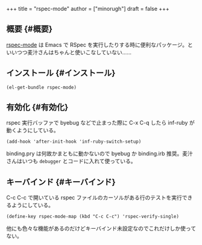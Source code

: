 +++
title = "rspec-mode"
author = ["minorugh"]
draft = false
+++

## 概要 {#概要}

[rspec-mode](https://github.com/pezra/rspec-mode) は Emacs で RSpec を実行したりする時に便利なパッケージ。といいつつ麦汁さんはちゃんと使いこなしていない……


## インストール {#インストール}

```emacs-lisp
(el-get-bundle rspec-mode)
```


## 有効化 {#有効化}

rspec 実行バッファで byebug などで止まった際に C-x C-q したら inf-ruby が動くようにしている。

```emacs-lisp
(add-hook 'after-init-hook 'inf-ruby-switch-setup)
```

binding.pry は何故かまともに動かないので byebug か binding.irb 推奨。麦汁さんはいつも `debugger` とコードに入れて使っている。


## キーバインド {#キーバインド}

C-c C-c で開いている rspec ファイルのカーソルがある行のテストを実行できるようにしている。

```emacs-lisp
(define-key rspec-mode-map (kbd "C-c C-c") 'rspec-verify-single)
```

他にも色々な機能があるのだけどキーバインド未設定なのでこれだけしか使ってない。
